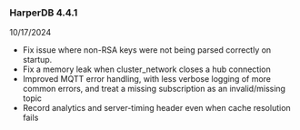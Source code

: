 ### HarperDB 4.4.1
10/17/2024

* Fix issue where non-RSA keys were not being parsed correctly on startup.
* Fix a memory leak when cluster_network closes a hub connection
* Improved MQTT error handling, with less verbose logging of more common errors, and treat a missing subscription as an invalid/missing topic
* Record analytics and server-timing header even when cache resolution fails